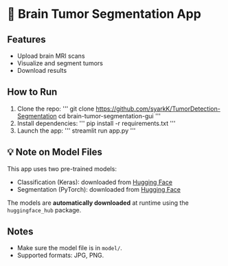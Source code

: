 # 🧠 Brain Tumor Segmentation App

## Features
- Upload brain MRI scans
- Visualize and segment tumors
- Download results

## How to Run

1. Clone the repo:
   ''' git clone https://github.com/syarkK/TumorDetection-Segmentation
cd brain-tumor-segmentation-gui '''
2. Install dependencies: 
   ''' pip install -r requirements.txt ''' 
3. Launch the app:
   ''' streamlit run app.py '''


## 💡 Note on Model Files
This app uses two pre-trained models:
- Classification (Keras): downloaded from [Hugging Face](https://huggingface.co/whattheduckk/Classification)
- Segmentation (PyTorch): downloaded from [Hugging Face](https://huggingface.co/whattheduckk/Segmentation)

The models are **automatically downloaded** at runtime using the `huggingface_hub` package.


## Notes
- Make sure the model file is in `model/`.
- Supported formats: JPG, PNG.